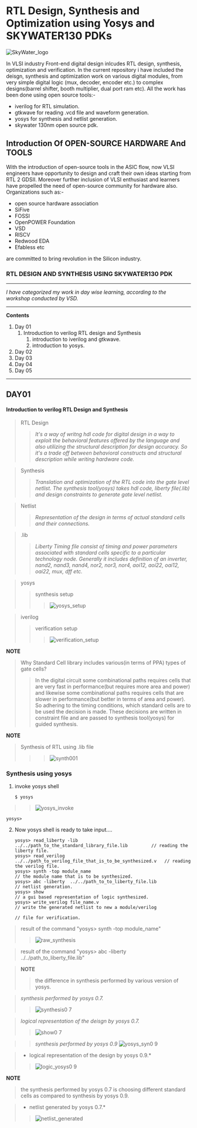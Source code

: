# RTL Design, Synthesis and Optimization using Yosys and SKYWATER130 PDKs 
![SkyWater_logo](https://user-images.githubusercontent.com/68396186/119783113-86e96700-beea-11eb-9830-f5a102e1dbfb.png)


In VLSI industry Front-end digital design inlcudes RTL design, synthesis, optimization and verification. In the current repository i have included the deisgn, synthesis and optimization work on various digital modules, from very simple digital logic (mux, decoder, encoder etc.) to complex designs(barrel shifter, booth multiplier, dual port ram etc). All the work has been done using open source tools:-
 * iverilog for RTL simulation.
 * gtkwave for reading .vcd file and waveform generation.
 * yosys for synthesis and netlist generation.
 * skywater 130nm open source pdk.

## Introduction Of OPEN-SOURCE HARDWARE And TOOLS
With the introduction of open-source tools in the ASIC flow, now VLSI engineers have opportunity to design and craft their own ideas starting from RTL 2 GDSII. Moreover further inclusion of VLSI enthusiast and learners have propelled the need of open-source community for hardware also. Organizations such as:-
  - open source hardware association 
  - SiFive
  - FOSSI
  - OpenPOWER Foundation
  - VSD
  - RISCV
  - Redwood EDA 
  - Efabless etc

are committed to bring revolution in the Silicon industry. 

### RTL DESIGN AND SYNTHESIS USING SKYWATER130 PDK ###
- - - -
*I have categorized my work in day wise learning, according to the workshop conducted by VSD.*
- - - -
__Contents__
  1. Day 01 
      1. Introduction to verilog RTL design and Synthesis
          1. introduction to iverilog and gtkwave.
          2. introduction to yosys.
  2. Day 02
  3. Day 03
  4. Day 04
  5. Day 05

_ _ _ _
## DAY01 ##
#### Introduction to verilog RTL Design and Synthesis ####

> RTL Design
>> *It's a way of writng hdl code for digital design in a way to exploit the behavioral features offered by the language and also utilizing the structural description for design accuracy. So it's a trade off between behavioral constructs and structural description while writing hardware code.*   

> Synthesis
>> *Translation and optimization of the RTL code into the gate level netlist. The synthesis tool(yosys) takes hdl code, liberty file(.lib) and design constraints to generate gate level netlist.*

> Netlist
>> *Representation of the design in terms of actual standard cells and their connections.*

> .lib
>> *Liberty Timing file consist of timing and power parameters associated with standard cells specific to a particular technology node. Generally it includes definition of an inverter, nand2, nand3, nand4, nor2, nor3, nor4, aoi12, aoi22, oai12, oai22, mux, dff etc.*

> yosys
>> synthesis setup
>>> ![yosys_setup](https://user-images.githubusercontent.com/68396186/119785659-0aa45300-beed-11eb-9854-00c44ba553fa.png)

> iverilog
>>  verification setup
>>> ![verification_setup](https://user-images.githubusercontent.com/68396186/119786028-62db5500-beed-11eb-9988-e4f5ee933a4e.png)


**NOTE**
> Why Standard Cell library includes various(in terms of PPA) types of gate cells?
>> In the digital circuit some combinational paths requires cells that are very fast in performance(but requires more area and power) and likewise some  combinational paths requires cells that are slower in performance(but better in terms of area and power). So adhering to the timing conditions, which standard  cells are to be used the decision is made. These decisions are written in constraint file and are passed to synthesis tool(yosys) for guided synthesis.     

__NOTE__
> Synthesis of RTL using .lib file
>>> ![synth001](https://user-images.githubusercontent.com/68396186/119817789-04719f00-bf0c-11eb-9be6-0b92d0489417.png)


### Synthesis using yosys ###
1. invoke yosys shell
               
       $ yosys
>>![yosys_invoke](https://user-images.githubusercontent.com/68396186/119819449-050b3500-bf0e-11eb-8d0c-2e75e1109054.png)


    yosys>
   
2. Now yosys shell is ready to take input....
         
       yosys> read_liberty -lib ../../path_to_the_standard_library_file.lib         // reading the liberty file.
       yosys> read_verilog ../../path_to_verilog_file_that_is_to_be_synthesized.v   // reading the verilog file.
       yosys> synth -top module_name                                                // the module name that is to be synthesized.
       yosys> abc -liberty  ../../path_to_to_liberty_file.lib                       // netlist generation.
       yosys> show                                                                  // a gui based representation of logic synthesized.
       yosys> write_verilog file_name.v                                             // write the generated netlist to new a module/verilog
                                                                                    // file for verification.
                                                                                    
> result of the command "yosys> synth -top module_name"
>>![raw_synthesis](https://user-images.githubusercontent.com/68396186/119829007-6801c980-bf18-11eb-9d0a-4fdd8d12ea0f.png)

> result of the command "yosys> abc -liberty ../../path_to_liberty_file.lib"

> __NOTE__
>> the difference in synthesis performed by various version of yosys. 

>*synthesis performed by yosys 0.7.*
>>![synthesis0 7](https://user-images.githubusercontent.com/68396186/119830010-769cb080-bf19-11eb-9aac-02d1a25ac3ad.png)

>*logical representation of the deisgn by yosys 0.7.* 
>>![show0 7](https://user-images.githubusercontent.com/68396186/119830232-ac419980-bf19-11eb-8414-2d5b3c9f2823.png)

>>*synthesis performed by yosys 0.9*
>>![yosys_syn0 9](https://user-images.githubusercontent.com/68396186/119832836-2ecb5880-bf1c-11eb-8f82-2e89772bfb37.png)

>* logical representation of the design by yosys 0.9.*
>>![logic_yosys0 9](https://user-images.githubusercontent.com/68396186/119832996-57ebe900-bf1c-11eb-95ed-2a1cbaddad97.png)

__NOTE__
> the synthesis performed by yosys 0.7 is choosing different standard cells as compared to synthesis by yosys 0.9. 

>* netlist generated by yosys 0.7.*
>>![netlist_generated](https://user-images.githubusercontent.com/68396186/119836746-98009b00-bf1f-11eb-8e10-f7685173bec7.png)





